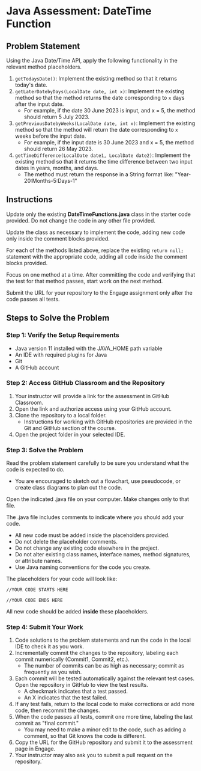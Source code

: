 # Java Assessment: DateTime Function

## Problem Statement

Using the Java Date/Time API, apply the following functionality in the relevant method placeholders.

1. `getTodaysDate()`: Implement the existing method so that it returns today's date.
2. `getLaterDatebyDays(LocalDate date, int x)`: Implement the existing method so that the method returns the date corresponding to `x` days after the input date.
    * For example, if the date 30 June 2023 is input, and x = 5, the method should return 5 July 2023.
3. `getPreviousDatebyWeeks(LocalDate date, int x)`: Implement the existing method so that the method will return the date corresponding to `x` weeks before the input date.
    * For example, if the input date is 30 June 2023 and x = 5, the method should return 26 May 2023.
5. `getTimeDifference(LocalDate date1, LocalDate date2)`: Implement the existing method so that it returns the time difference between two input dates in years, months, and days. 
    * The method must return the response in a String format like: "Year-20:Months-5:Days-1"


## Instructions

Update only the existing **DateTimeFunctions.java** class in the starter code provided. Do not change the code in any other file provided.

Update the class as necessary to implement the code, adding new code only inside the comment blocks provided.

For each of the methods listed above, replace the existing `return null;` statement with the appropriate code, adding all code inside the comment blocks provided.

Focus on one method at a time. After committing the code and verifying that the test for that method passes, start work on the next method.

Submit the URL for your repository to the Engage assignment only after the code passes all tests.

## Steps to Solve the Problem

### Step 1: Verify the Setup Requirements

- Java version 11 installed with the JAVA_HOME path variable
- An IDE with required plugins for Java
- Git
- A GitHub account

### Step 2: Access GitHub Classroom and the Repository

1. Your instructor will provide a link for the assessment in GitHub Classroom.
2. Open the link and authorize access using your GitHub account.
3. Clone the repository to a local folder.
   - Instructions for working with GitHub repositories are provided in the Git and GitHub section of the course.
4. Open the project folder in your selected IDE.

### Step 3: Solve the Problem

Read the problem statement carefully to be sure you understand what the code is expected to do.

- You are encouraged to sketch out a flowchart, use pseudocode, or create class diagrams to plan out the code.

Open the indicated .java file on your computer. Make changes only to that file.

The .java file includes comments to indicate where you should add your code.

- All new code must be added inside the placeholders provided.
- Do not delete the placeholder comments.
- Do not change any existing code elsewhere in the project.
- Do not alter existing class names, interface names, method signatures, or attribute names.
- Use Java naming conventions for the code you create.

The placeholders for your code will look like:

```
//YOUR CODE STARTS HERE

//YOUR CODE ENDS HERE
```

All new code should be added **inside** these placeholders.

### Step 4: Submit Your Work

1. Code solutions to the problem statements and run the code in the local IDE to check it as you work.
2. Incrementally commit the changes to the repository, labeling each commit numerically (Commit1, Commit2, etc.).
   - The number of commits can be as high as necessary; commit as frequently as you wish.
3. Each commit will be tested automatically against the relevant test cases. Open the repository in GitHub to view the test results.
   - A checkmark indicates that a test passed.
   - An X indicates that the test failed.
4. If any test fails, return to the local code to make corrections or add more code, then recommit the changes.
5. When the code passes all tests, commit one more time, labeling the last commit as "final commit."
   - You may need to make a minor edit to the code, such as adding a comment, so that Git knows the code is different.
6. Copy the URL for the GitHub repository and submit it to the assessment page in Engage.
7. Your instructor may also ask you to submit a pull request on the repository.`
